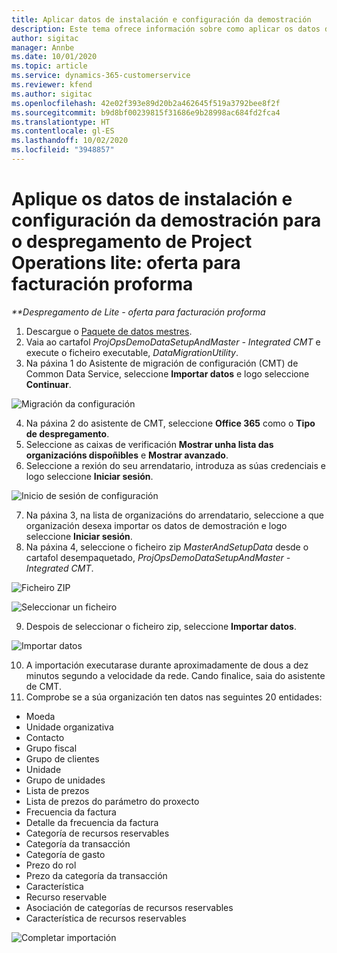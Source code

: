 ```yaml
---
title: Aplicar datos de instalación e configuración da demostración
description: Este tema ofrece información sobre como aplicar os datos de instalación e configuración da demostración para Project Operations.
author: sigitac
manager: Annbe
ms.date: 10/01/2020
ms.topic: article
ms.service: dynamics-365-customerservice
ms.reviewer: kfend
ms.author: sigitac
ms.openlocfilehash: 42e02f393e89d20b2a462645f519a3792bee8f2f
ms.sourcegitcommit: b9d8bf00239815f31686e9b28998ac684fd2fca4
ms.translationtype: HT
ms.contentlocale: gl-ES
ms.lasthandoff: 10/02/2020
ms.locfileid: "3948857"
---
```

# <a name="apply-demo-setup-and-configuration-data-for-project-operations-lite-deployment---deal-to-proforma-invoicing"></a>Aplique os datos de instalación e configuración da demostración para o despregamento de Project Operations lite: oferta para facturación proforma

_**Despregamento de Lite - oferta para facturación proforma_

1. Descargue o [Paquete de datos mestres](https://download.microsoft.com/download/3/4/1/341bf279-a64f-4baa-af31-ce624859b518/ProjOpsSampleSetupData%20-%20CE%20only%20CMT.zip). 
2. Vaia ao cartafol *ProjOpsDemoDataSetupAndMaster - Integrated CMT* e execute o ficheiro executable, *DataMigrationUtility*.
3. Na páxina 1 do Asistente de migración de configuración (CMT) de Common Data Service, seleccione **Importar datos** e logo seleccione **Continuar**.

![Migración da configuración](./media/1ConfigurationMigration.png)

4. Na páxina 2 do asistente de CMT, seleccione **Office 365** como o **Tipo de despregamento**.
5. Seleccione as caixas de verificación **Mostrar unha lista das organizacións dispoñibles** e **Mostrar avanzado**.
6. Seleccione a rexión do seu arrendatario, introduza as súas credenciais e logo seleccione **Iniciar sesión**.

![Inicio de sesión de configuración](./media/2ConfigurationSignin.png)

7. Na páxina 3, na lista de organizacións do arrendatario, seleccione a que organización desexa importar os datos de demostración e logo seleccione **Iniciar sesión**.
8. Na páxina 4, seleccione o ficheiro zip *MasterAndSetupData* desde o cartafol desempaquetado, *ProjOpsDemoDataSetupAndMaster - Integrated CMT*.

![Ficheiro ZIP](./media/3ZipFile.png)

![Seleccionar un ficheiro](./media/4SelectAFile.png)

9. Despois de seleccionar o ficheiro zip, seleccione **Importar datos**.

![Importar datos](./media/5ImportData.png)

10. A importación executarase durante aproximadamente de dous a dez minutos segundo a velocidade da rede. Cando finalice, saia do asistente de CMT. 
11. Comprobe se a súa organización ten datos nas seguintes 20 entidades:

- Moeda
- Unidade organizativa
- Contacto
- Grupo fiscal
- Grupo de clientes
- Unidade
- Grupo de unidades
- Lista de prezos
- Lista de prezos do parámetro do proxecto
- Frecuencia da factura
- Detalle da frecuencia da factura
- Categoría de recursos reservables
- Categoría da transacción
- Categoría de gasto
- Prezo do rol
- Prezo da categoría da transacción
- Característica
- Recurso reservable
- Asociación de categorías de recursos reservables
- Característica de recursos reservables

![Completar importación](./media/6CompleteImport.png)
